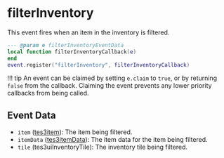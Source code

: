 # filterInventory

This event fires when an item in the inventory is filtered.

```lua
--- @param e filterInventoryEventData
local function filterInventoryCallback(e)
end
event.register("filterInventory", filterInventoryCallback)
```

!!! tip
	An event can be claimed by setting `e.claim` to `true`, or by returning `false` from the callback. Claiming the event prevents any lower priority callbacks from being called.

## Event Data

* `item` ([tes3item](../../types/tes3item)): The item being filtered.
* `itemData` ([tes3itemData](../../types/tes3itemData)): The item data for the item being filtered.
* `tile` (tes3uiInventoryTile): The inventory tile being filtered.

